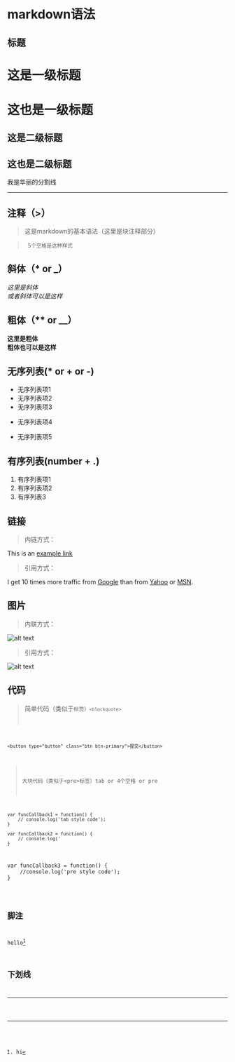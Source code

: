 # markdown语法 #

## 标题 ##
这是一级标题
===========

# 这也是一级标题 #

这是二级标题
-----------

## 这也是二级标题 ##


我是华丽的分割线
__________________

## 注释（>） ##
> 这是markdown的基本语法（这里是块注释部分）  

>      5个空格是这种样式

## 斜体（* or _） ##

*这里是斜体*  
_或者斜体可以是这样_  

## 粗体（** or __） ##
**这里是粗体**  
__粗体也可以是这样__

## 无序列表(* or + or -) ##

* 无序列表项1
* 无序列表项2
* 无序列表项3
+ 无序列表项4
- 无序列表项5

## 有序列表(number + .) ##

1. 有序列表项1
2. 有序列表项2
3. 有序列表3

## 链接 ##

>内链方式：  

This is an [example link](http://www.baidu.com)


>引用方式：

I get 10 times more traffic from [Google][1] than from [Yahoo][2] or [MSN][3].  

[1]: http://google.com/        "Google" 
[2]: http://search.yahoo.com/  "Yahoo Search" 
[3]: http://search.msn.com/    "MSN Search"

## 图片 ##

>内联方式：

![alt text](/path/to/img.jpg "Title")

>引用方式：

![alt text][id]

[id]:/path/to/img.jpg "title"

## 代码 ##

>简单代码（类似于<code>标签）`<blockquote>`

`<button type="button" class="btn btn-primary">提交</button>`

>大块代码（类似于&lt;pre&gt;标签）tab or 4个空格 or pre

	var funcCallback1 = function() {
		// console.log('tab style code');
	}

    var funcCallback2 = function() {
        // console.log('
    }

<pre>
var funcCallback3 = function() {
	//console.log('pre style code');
}
</pre>

## 脚注 ##

hello[^hello]

[^hello]:hi

## 下划线 ##


---